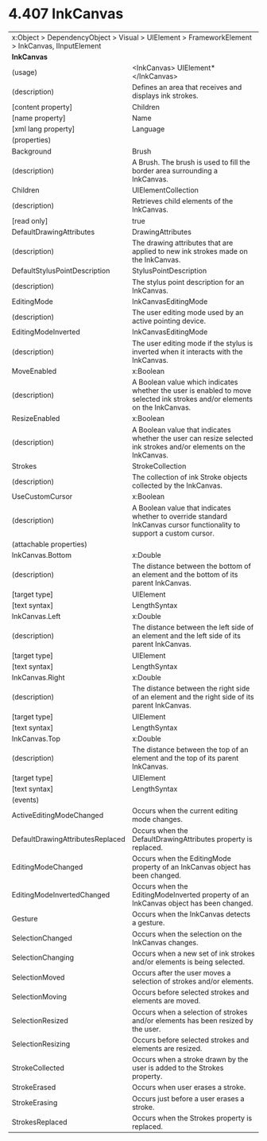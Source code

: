 <html dir="LTR" xmlns:mshelp="http://msdn.microsoft.com/mshelp" xmlns:ddue="http://ddue.schemas.microsoft.com/authoring/2003/5" xmlns:xlink="http://www.w3.org/1999/xlink" xmlns:tool="http://www.microsoft.com/tooltip">

<body>
 <input type="hidden" id="userDataCache" class="userDataStyle">
 <input type="hidden" id="hiddenScrollOffset">
 <img id="dropDownImage" style="display:none; height:0; width:0;" src="../local/drpdown.gif">
 <img id="dropDownHoverImage" style="display:none; height:0; width:0;" src="../local/drpdown_orange.gif">
 <img id="collapseImage" style="display:none; height:0; width:0;" src="../local/collapse.gif">
 <img id="expandImage" style="display:none; height:0; width:0;" src="../local/exp.gif">
 <img id="collapseAllImage" style="display:none; height:0; width:0;" src="../local/collall.gif">
 <img id="expandAllImage" style="display:none; height:0; width:0;" src="../local/expall.gif">
 <img id="copyImage" style="display:none; height:0; width:0;" src="../local/copycode.gif">
 <img id="copyHoverImage" style="display:none; height:0; width:0;" src="../local/copycodeHighlight.gif">
 <div id="header"><h1 class="heading">4.407 InkCanvas</h1></div>

 <div id="mainSection">
 <div id="mainBody">
 <div id="allHistory" class="saveHistory" onsave="saveAll()" onload="loadAll()"></div>
 <p xmlns:wsd="http://wsdev.schemas.microsoft.com/authoring/2008/2" xmlns:msxsl="urn:schemas-microsoft-com:xslt" xmlns:script="urn:script" xmlns:build="urn:build">
 </p>
 <div id="sectionSection0" class="section" name="collapseableSection">
 <content xmlns="http://ddue.schemas.microsoft.com/authoring/2003/5" xmlns:wsd="http://wsdev.schemas.microsoft.com/authoring/2008/2" xmlns:msxsl="urn:schemas-microsoft-com:xslt" xmlns:script="urn:script" xmlns:build="urn:build">
 </content>
 </div>
 <div id="sectionSection1" class="section" name="collapseableSection">
 <content xmlns="http://ddue.schemas.microsoft.com/authoring/2003/5" xmlns:wsd="http://wsdev.schemas.microsoft.com/authoring/2008/2" xmlns:msxsl="urn:schemas-microsoft-com:xslt" xmlns:script="urn:script" xmlns:build="urn:build">
 <table class="ProtocolAuthoredTable" xmlns="">
 <tr><td colspan="2">
<mshelp:link keywords="86913f34-aa06-4c94-9f09-83936a822fd8" tabindex="0">x:Object</mshelp:link> &gt; <mshelp:link keywords="22a604a1-b593-4464-91e4-488285506428" tabindex="0">DependencyObject</mshelp:link> &gt; <mshelp:link keywords="d3c6fb79-d082-4257-aa16-84c18cbf6051" tabindex="0">Visual</mshelp:link> &gt; <mshelp:link keywords="ce2d5941-a755-4517-b5ac-e99658cd1dd1" tabindex="0">UIElement</mshelp:link> &gt; <mshelp:link keywords="07f9afc2-9f13-4a2a-871b-ac7caef0660d" tabindex="0">FrameworkElement</mshelp:link> &gt; <mshelp:link keywords="4f951923-62e1-45b8-9ca6-eaf9f7908eea" tabindex="0">InkCanvas</mshelp:link>, <mshelp:link keywords="fb286ef6-72e1-445b-8b74-effc6b5e1777" tabindex="0">IInputElement</mshelp:link> </td>
 </tr>
 <tr><td colspan="2">
 <b>
InkCanvas </b>
 </td>
 </tr>
 <tr><td><div class="indent0">(usage)</div></td>
 <td>&lt;InkCanvas&gt; <mshelp:link keywords="ce2d5941-a755-4517-b5ac-e99658cd1dd1" tabindex="0">UIElement</mshelp:link>* &lt;/InkCanvas&gt; </td>
 </tr>
 <tr><td><div class="indent0">(description)</div></td>
 <td>Defines an area that receives and displays ink strokes. </td>
 </tr>
 <tr><td><div class="indent0">[content property]</div></td>
 <td><mshelp:link keywords="4f951923-62e1-45b8-9ca6-eaf9f7908eea" tabindex="0">Children</mshelp:link> </td>
 </tr>
 <tr><td><div class="indent0">[name property]</div></td>
 <td><mshelp:link keywords="07f9afc2-9f13-4a2a-871b-ac7caef0660d" tabindex="0">Name</mshelp:link> </td>
 </tr>
 <tr><td><div class="indent0">[xml lang property]</div></td>
 <td><mshelp:link keywords="07f9afc2-9f13-4a2a-871b-ac7caef0660d" tabindex="0">Language</mshelp:link> </td>
 </tr>
 <tr><td><div class="indent0">(properties)</div></td>
 <td> </td>
 </tr>
 <tr><td><div class="indent2">Background</div></td>
 <td><mshelp:link keywords="ac82382e-77f7-491e-a223-c4613b694daa" tabindex="0">Brush</mshelp:link> </td>
 </tr>
 <tr><td><div class="indent4">(description)</div></td>
 <td>A Brush. The brush is used to fill the border area surrounding a InkCanvas. </td>
 </tr>
 <tr><td><div class="indent2">Children</div></td>
 <td><mshelp:link keywords="efdc9c87-db3e-4a62-9f64-63f1fbdd576b" tabindex="0">UIElementCollection</mshelp:link> </td>
 </tr>
 <tr><td><div class="indent4">(description)</div></td>
 <td>Retrieves child elements of the InkCanvas. </td>
 </tr>
 <tr><td><div class="indent4">[read only]</div></td>
 <td>true </td>
 </tr>
 <tr><td><div class="indent2">DefaultDrawingAttributes</div></td>
 <td><mshelp:link keywords="90c1367b-405e-4efe-bbf0-537ba282ac71" tabindex="0">DrawingAttributes</mshelp:link> </td>
 </tr>
 <tr><td><div class="indent4">(description)</div></td>
 <td>The drawing attributes that are applied to new ink strokes made on the InkCanvas. </td>
 </tr>
 <tr><td><div class="indent2">DefaultStylusPointDescription</div></td>
 <td><mshelp:link keywords="2c516260-3fbe-47cf-b87d-8f0c7be084b8" tabindex="0">StylusPointDescription</mshelp:link> </td>
 </tr>
 <tr><td><div class="indent4">(description)</div></td>
 <td>The stylus point description for an InkCanvas. </td>
 </tr>
 <tr><td><div class="indent2">EditingMode</div></td>
 <td><mshelp:link keywords="45297a18-6095-4f7f-8614-61a47d00b617" tabindex="0">InkCanvasEditingMode</mshelp:link> </td>
 </tr>
 <tr><td><div class="indent4">(description)</div></td>
 <td>The user editing mode used by an active pointing device. </td>
 </tr>
 <tr><td><div class="indent2">EditingModeInverted</div></td>
 <td><mshelp:link keywords="45297a18-6095-4f7f-8614-61a47d00b617" tabindex="0">InkCanvasEditingMode</mshelp:link> </td>
 </tr>
 <tr><td><div class="indent4">(description)</div></td>
 <td>The user editing mode if the stylus is inverted when it interacts with the InkCanvas. </td>
 </tr>
 <tr><td><div class="indent2">MoveEnabled</div></td>
 <td><mshelp:link keywords="c179f5e8-f1d2-4665-a360-ea494307b744" tabindex="0">x:Boolean</mshelp:link> </td>
 </tr>
 <tr><td><div class="indent4">(description)</div></td>
 <td>A Boolean value which indicates whether the user is enabled to move selected ink strokes and/or elements on the InkCanvas. </td>
 </tr>
 <tr><td><div class="indent2">ResizeEnabled</div></td>
 <td><mshelp:link keywords="c179f5e8-f1d2-4665-a360-ea494307b744" tabindex="0">x:Boolean</mshelp:link> </td>
 </tr>
 <tr><td><div class="indent4">(description)</div></td>
 <td>A Boolean value that indicates whether the user can resize selected ink strokes and/or elements on the InkCanvas. </td>
 </tr>
 <tr><td><div class="indent2">Strokes</div></td>
 <td><mshelp:link keywords="c7a393ea-2234-4aac-86b3-43920a0585be" tabindex="0">StrokeCollection</mshelp:link> </td>
 </tr>
 <tr><td><div class="indent4">(description)</div></td>
 <td>The collection of ink Stroke objects collected by the InkCanvas. </td>
 </tr>
 <tr><td><div class="indent2">UseCustomCursor</div></td>
 <td><mshelp:link keywords="c179f5e8-f1d2-4665-a360-ea494307b744" tabindex="0">x:Boolean</mshelp:link> </td>
 </tr>
 <tr><td><div class="indent4">(description)</div></td>
 <td>A Boolean value that indicates whether to override standard InkCanvas cursor functionality to support a custom cursor. </td>
 </tr>
 <tr><td><div class="indent0">(attachable properties)</div></td>
 <td> </td>
 </tr>
 <tr><td><div class="indent2">InkCanvas.Bottom</div></td>
 <td><mshelp:link keywords="be69ab46-8f20-4d22-b671-5be19c0f3fc7" tabindex="0">x:Double</mshelp:link> </td>
 </tr>
 <tr><td><div class="indent4">(description)</div></td>
 <td>The distance between the bottom of an element and the bottom of its parent InkCanvas. </td>
 </tr>
 <tr><td><div class="indent4">[target type]</div></td>
 <td><mshelp:link keywords="ce2d5941-a755-4517-b5ac-e99658cd1dd1" tabindex="0">UIElement</mshelp:link> </td>
 </tr>
 <tr><td><div class="indent4">[text syntax]</div></td>
 <td><mshelp:link keywords="a0bbdbee-60e8-49fc-b227-f55c308d4f48" tabindex="0">LengthSyntax</mshelp:link> </td>
 </tr>
 <tr><td><div class="indent2">InkCanvas.Left</div></td>
 <td><mshelp:link keywords="be69ab46-8f20-4d22-b671-5be19c0f3fc7" tabindex="0">x:Double</mshelp:link> </td>
 </tr>
 <tr><td><div class="indent4">(description)</div></td>
 <td>The distance between the left side of an element and the left side of its parent InkCanvas. </td>
 </tr>
 <tr><td><div class="indent4">[target type]</div></td>
 <td><mshelp:link keywords="ce2d5941-a755-4517-b5ac-e99658cd1dd1" tabindex="0">UIElement</mshelp:link> </td>
 </tr>
 <tr><td><div class="indent4">[text syntax]</div></td>
 <td><mshelp:link keywords="a0bbdbee-60e8-49fc-b227-f55c308d4f48" tabindex="0">LengthSyntax</mshelp:link> </td>
 </tr>
 <tr><td><div class="indent2">InkCanvas.Right</div></td>
 <td><mshelp:link keywords="be69ab46-8f20-4d22-b671-5be19c0f3fc7" tabindex="0">x:Double</mshelp:link> </td>
 </tr>
 <tr><td><div class="indent4">(description)</div></td>
 <td>The distance between the right side of an element and the right side of its parent InkCanvas. </td>
 </tr>
 <tr><td><div class="indent4">[target type]</div></td>
 <td><mshelp:link keywords="ce2d5941-a755-4517-b5ac-e99658cd1dd1" tabindex="0">UIElement</mshelp:link> </td>
 </tr>
 <tr><td><div class="indent4">[text syntax]</div></td>
 <td><mshelp:link keywords="a0bbdbee-60e8-49fc-b227-f55c308d4f48" tabindex="0">LengthSyntax</mshelp:link> </td>
 </tr>
 <tr><td><div class="indent2">InkCanvas.Top</div></td>
 <td><mshelp:link keywords="be69ab46-8f20-4d22-b671-5be19c0f3fc7" tabindex="0">x:Double</mshelp:link> </td>
 </tr>
 <tr><td><div class="indent4">(description)</div></td>
 <td>The distance between the top of an element and the top of its parent InkCanvas. </td>
 </tr>
 <tr><td><div class="indent4">[target type]</div></td>
 <td><mshelp:link keywords="ce2d5941-a755-4517-b5ac-e99658cd1dd1" tabindex="0">UIElement</mshelp:link> </td>
 </tr>
 <tr><td><div class="indent4">[text syntax]</div></td>
 <td><mshelp:link keywords="a0bbdbee-60e8-49fc-b227-f55c308d4f48" tabindex="0">LengthSyntax</mshelp:link> </td>
 </tr>
 <tr><td><div class="indent0">(events)</div></td>
 <td> </td>
 </tr>
 <tr><td><div class="indent2">ActiveEditingModeChanged</div></td>
 <td>Occurs when the current editing mode changes. </td>
 </tr>
 <tr><td><div class="indent2">DefaultDrawingAttributesReplaced</div></td>
 <td>Occurs when the DefaultDrawingAttributes property is replaced. </td>
 </tr>
 <tr><td><div class="indent2">EditingModeChanged</div></td>
 <td>Occurs when the EditingMode property of an InkCanvas object has been changed. </td>
 </tr>
 <tr><td><div class="indent2">EditingModeInvertedChanged</div></td>
 <td>Occurs when the EditingModeInverted property of an InkCanvas object has been changed. </td>
 </tr>
 <tr><td><div class="indent2">Gesture</div></td>
 <td>Occurs when the InkCanvas detects a gesture. </td>
 </tr>
 <tr><td><div class="indent2">SelectionChanged</div></td>
 <td>Occurs when the selection on the InkCanvas changes. </td>
 </tr>
 <tr><td><div class="indent2">SelectionChanging</div></td>
 <td>Occurs when a new set of ink strokes and/or elements is being selected. </td>
 </tr>
 <tr><td><div class="indent2">SelectionMoved</div></td>
 <td>Occurs after the user moves a selection of strokes and/or elements. </td>
 </tr>
 <tr><td><div class="indent2">SelectionMoving</div></td>
 <td>Occurs before selected strokes and elements are moved. </td>
 </tr>
 <tr><td><div class="indent2">SelectionResized</div></td>
 <td>Occurs when a selection of strokes and/or elements has been resized by the user. </td>
 </tr>
 <tr><td><div class="indent2">SelectionResizing</div></td>
 <td>Occurs before selected strokes and elements are resized. </td>
 </tr>
 <tr><td><div class="indent2">StrokeCollected</div></td>
 <td>Occurs when a stroke drawn by the user is added to the Strokes property. </td>
 </tr>
 <tr><td><div class="indent2">StrokeErased</div></td>
 <td>Occurs when user erases a stroke. </td>
 </tr>
 <tr><td><div class="indent2">StrokeErasing</div></td>
 <td>Occurs just before a user erases a stroke. </td>
 </tr>
 <tr><td><div class="indent2">StrokesReplaced</div></td>
 <td>Occurs when the Strokes property is replaced. </td>
 </tr>
</table>
 </content>
 </div>
 <!--[if gte IE 5]>
 <tool:tip element="languageFilterToolTip" avoidmouse="false"/>
 <![endif]-->
 </div>
 <a name="feedback"></a><span></span>
 </div>
</body></html>
